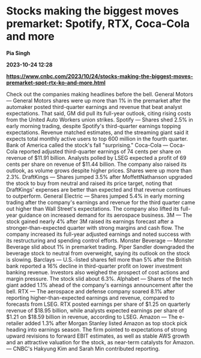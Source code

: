 # Stocks making the biggest moves premarket: Spotify, RTX, Coca-Cola and more
**Pia Singh**

**2023-10-24 12:28**

**https://www.cnbc.com/2023/10/24/stocks-making-the-biggest-moves-premarket-spot-rtx-ko-and-more.html**

Check out the companies making headlines before the bell. General Motors — General Motors shares were up more than 1% in the premarket after the automaker posted third-quarter earnings and revenue that beat analyst expectations. That said, GM did pull its full-year outlook, citing rising costs from the United Auto Workers union strikes. Spotify — Shares shed 2.5% in early morning trading, despite Spotify's third-quarter earnings topping expectations. Revenue matched estimates, and the streaming giant said it expects total monthly active users to top 600 million in the fourth quarter. Bank of America called the stock's fall "surprising." Coca-Cola — Coca-Cola reported adjusted third-quarter earnings of 74 cents per share on revenue of $11.91 billion. Analysts polled by LSEG expected a profit of 69 cents per share on revenue of $11.44 billion. The company also raised its outlook, as volume grows despite higher prices. Shares were up more than 2.3%. DraftKings — Shares jumped 3.5% after MoffettNathanson upgraded the stock to buy from neutral and raised its price target, noting that DraftKings' expenses are better than expected and that revenue continues to outperform. General Electric — Shares jumped 5.4% in early morning trading after the company's earnings and revenue for the third quarter came out higher than Wall Street's expectations. The company also lifted its full-year guidance on increased demand for its aerospace business. 3M — The stock gained nearly 4% after 3M raised its earnings forecast after a stronger-than-expected quarter with strong margins and cash flow. The company increased its full-year adjusted earnings and noted success with its restructuring and spending control efforts. Monster Beverage — Monster Beverage slid about 1% in premarket trading. Piper Sandler downgraded the beverage stock to neutral from overweight, saying its outlook on the stock is slowing. Barclays — U.S.-listed shares fell more than 5% after the British bank reported a 16% decline in third-quarter profit on lower investment banking revenue. Investors also weighed the prospect of cost actions and margin pressure. The stock slid about 6.3%. Alphabet — Shares of the tech giant added 1.1% ahead of the company's earnings announcement after the bell. RTX — The aerospace and defense company soared 8.1% after reporting higher-than-expected earnings and revenue, compared to forecasts from LSEG. RTX posted earnings per share of $1.25 on quarterly revenue of $18.95 billion, while analysts expected earnings per share of $1.21 on $18.59 billion in revenue, according to LSEG. Amazon — The e-retailer added 1.3% after Morgan Stanley listed Amazon as top stock pick heading into earnings season. The firm pointed to expectations of strong upward revisions to forward EBIT estimates, as well as stable AWS growth and an attractive valuation for the stock, as near-term catalysts for Amazon. — CNBC's Hakyung Kim and Sarah Min contributed reporting.